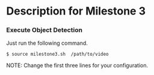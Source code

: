 # Description for Milestone 3

### Execute Object Detection
Just run the following command.  
```
$ source milestone3.sh  /path/to/video  
```
NOTE: Change the first three lines for your configuration.
